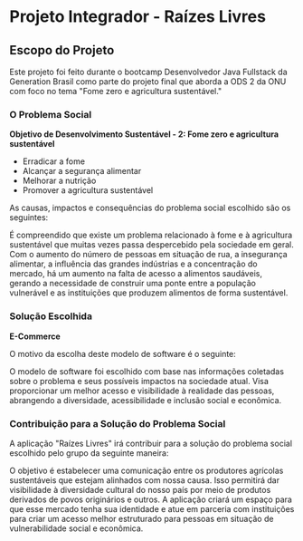 # Projeto Integrador - Raízes Livres

## Escopo do Projeto

Este projeto foi feito durante o bootcamp Desenvolvedor Java Fullstack da Generation Brasil como parte do projeto final que aborda a ODS 2 da ONU com foco no tema "Fome zero e agricultura sustentável."

### O Problema Social

**Objetivo de Desenvolvimento Sustentável - 2: Fome zero e agricultura sustentável**
- Erradicar a fome
- Alcançar a segurança alimentar
- Melhorar a nutrição
- Promover a agricultura sustentável

As causas, impactos e consequências do problema social escolhido são os seguintes:

É compreendido que existe um problema relacionado à fome e à agricultura sustentável que muitas vezes passa despercebido pela sociedade em geral. Com o aumento do número de pessoas em situação de rua, a insegurança alimentar, a influência das grandes indústrias e a concentração do mercado, há um aumento na falta de acesso a alimentos saudáveis, gerando a necessidade de construir uma ponte entre a população vulnerável e as instituições que produzem alimentos de forma sustentável.

### Solução Escolhida

**E-Commerce**

O motivo da escolha deste modelo de software é o seguinte:

O modelo de software foi escolhido com base nas informações coletadas sobre o problema e seus possíveis impactos na sociedade atual. Visa proporcionar um melhor acesso e visibilidade à realidade das pessoas, abrangendo a diversidade, acessibilidade e inclusão social e econômica.

### Contribuição para a Solução do Problema Social

A aplicação "Raízes Livres" irá contribuir para a solução do problema social escolhido pelo grupo da seguinte maneira:

O objetivo é estabelecer uma comunicação entre os produtores agrícolas sustentáveis que estejam alinhados com nossa causa. Isso permitirá dar visibilidade à diversidade cultural do nosso país por meio de produtos derivados de povos originários e outros. A aplicação criará um espaço para que esse mercado tenha sua identidade e atue em parceria com instituições para criar um acesso melhor estruturado para pessoas em situação de vulnerabilidade social e econômica.
